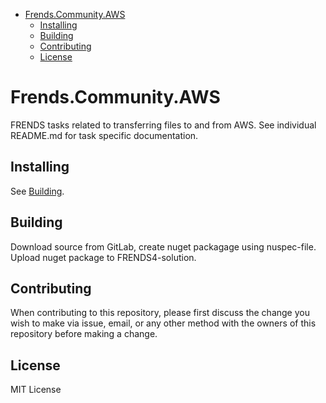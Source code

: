 - [Frends.Community.AWS](#frendscommunityaws)
   - [Installing](#installing)
   - [Building](#building)
   - [Contributing](#contributing)
   - [License](#license)
       
# Frends.Community.AWS
FRENDS tasks related to transferring files to and from AWS.
See individual README.md for task specific documentation.

## Installing
See [Building](#building).

## Building
Download source from GitLab, create nuget packagage using nuspec-file. Upload nuget package to FRENDS4-solution.

## Contributing
When contributing to this repository, please first discuss the change you wish to make via issue, email, or any other method with the owners of this repository before making a change.

## License
MIT License